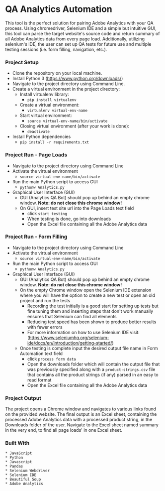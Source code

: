 # QA Analytics Automation

This tool is the perfect solution for pairing Adobe Analytics with your QA process. Using chromedriver, Selenium IDE and a simple but intuitive GUI, this tool can parse the target website's source code and return summary of all Adobe Analytics data from every page load. Additionally, utilizing selenium's IDE, the user can set up QA tests for future use and multiple testing sessions (i.e. form filling, navigation, etc.).

### Project Setup

* Clone the repository on your local machine.
* Install Python 3 (https://www.python.org/downloads/)
* Navigate to the project directory using Command Line.
* Create a virtual environment in the project directory:
  * Install virtualenv library:
    * `pip install virtualenv`
  * Create a virtual environment:
    * `virtualenv virtual-env-name`
  * Start virtual environment:
    * `source virtual-env-name/bin/activate`
  * Closing virtual environment (after your work is done):
    * `deactivate`
* Install Python dependencies
  * `pip install -r requirements.txt`

### Project Run - Page Loads

* Navigate to the project directory using Command Line
* Activate the virtual environment
  * `source virtual-env-name/bin/activate`
* Run the main Python script to access GUI
  * `pythonw Analytics.py`
* Graphical User Interface (GUI)
  * GUI (Analytics QA Bot) should pop up behind an empty chrome window. **Note: do not close this chrome window!**
  * On GUI, insert test site url into the Page Loads text field
    * click `start testing`
    * When testing is done, go into downloads
    * Open the Excel file containing all the Adobe Analytics data
    
### Project Run - Form Filling

* Navigate to the project directory using Command Line
* Activate the virtual environment
  * `source virtual-env-name/bin/activate`
* Run the main Python script to access GUI
  * `pythonw Analytics.py`
* Graphical User Interface (GUI)
  * GUI (Analytics QA Bot) should pop up behind an empty chrome window. **Note: do not close this chrome window!**
  * On the empty Chrome window open the Selenium IDE extension where you will have the option to create a new test or open an old project and run the tests
    * Recording the test initially is a good start for setting up tests but fine tuning them and inserting steps that don't work manually ensures that Selenium can find all elements
    * Reducing test speed has been shown to produce better results with fewer errors
    * For more information on how to use Selenium IDE visit: (https://www.seleniumhq.org/selenium-ide/docs/en/introduction/getting-started/)
  * Once testing is complete input the desired output file name in Form Automation text field
    * click `process form data`
    * Open the downloads folder which will contain the output file that was previously specified along with a `product-strings.csv` file that contains all the product strings (if any) parsed in an easy to read format
    * Open the Excel file containing all the Adobe Analytics data
    
### Project Output

The project opens a Chrome window and navigates to various links found on the provided website. The final output is an Excel sheet, containing the processed Adobe Analytics data with a processed product string, in the Downloads folder of the user. Navigate to the Excel sheet named summary in the very end, to find all page loads' in one Excel sheet. 


### Built With

```
* JavaScript
* Python
* Javascript
* Pandas
* Selenium Webdriver
* Selenium IDE
* Beautiful Soup
* Adobe Analytics
```
